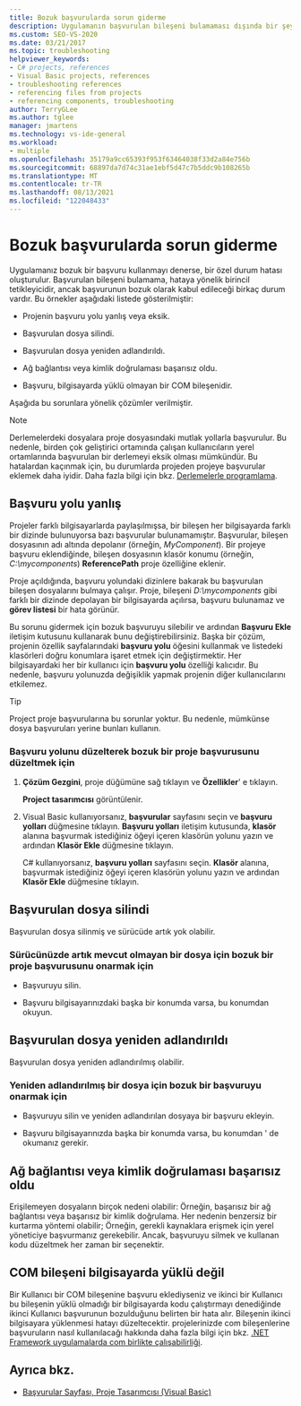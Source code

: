 ```yaml
---
title: Bozuk başvurularda sorun giderme
description: Uygulamanın başvurulan bileşeni bulamaması dışında bir şeyin neden olabileceği hatalı başvuruların nasıl giderileceği hakkında bilgi edinin.
ms.custom: SEO-VS-2020
ms.date: 03/21/2017
ms.topic: troubleshooting
helpviewer_keywords:
- C# projects, references
- Visual Basic projects, references
- troubleshooting references
- referencing files from projects
- referencing components, troubleshooting
author: TerryGLee
ms.author: tglee
manager: jmartens
ms.technology: vs-ide-general
ms.workload:
- multiple
ms.openlocfilehash: 35179a9cc65393f953f63464038f33d2a84e756b
ms.sourcegitcommit: 68897da7d74c31ae1ebf5d47c7b5ddc9b108265b
ms.translationtype: MT
ms.contentlocale: tr-TR
ms.lasthandoff: 08/13/2021
ms.locfileid: "122048433"
---
```

# <a name="troubleshoot-broken-references"></a>Bozuk başvurularda sorun giderme

Uygulamanız bozuk bir başvuru kullanmayı denerse, bir özel durum hatası oluşturulur. Başvurulan bileşeni bulamama, hataya yönelik birincil tetikleyicidir, ancak başvurunun bozuk olarak kabul edileceği birkaç durum vardır. Bu örnekler aşağıdaki listede gösterilmiştir:

- Projenin başvuru yolu yanlış veya eksik.

- Başvurulan dosya silindi.

- Başvurulan dosya yeniden adlandırıldı.

- Ağ bağlantısı veya kimlik doğrulaması başarısız oldu.

- Başvuru, bilgisayarda yüklü olmayan bir COM bileşenidir.

Aşağıda bu sorunlara yönelik çözümler verilmiştir.

> [!NOTE]
> Derlemelerdeki dosyalara proje dosyasındaki mutlak yollarla başvurulur. Bu nedenle, birden çok geliştirici ortamında çalışan kullanıcıların yerel ortamlarında başvurulan bir derlemeyi eksik olması mümkündür. Bu hatalardan kaçınmak için, bu durumlarda projeden projeye başvurular eklemek daha iyidir. Daha fazla bilgi için bkz. [Derlemelerle programlama](/dotnet/framework/app-domains/programming-with-assemblies).

## <a name="reference-path-is-incorrect"></a>Başvuru yolu yanlış

Projeler farklı bilgisayarlarda paylaşılmışsa, bir bileşen her bilgisayarda farklı bir dizinde bulunuyorsa bazı başvurular bulunamamıştır. Başvurular, bileşen dosyasının adı altında depolanır (örneğin, *MyComponent*). Bir projeye başvuru eklendiğinde, bileşen dosyasının klasör konumu (örneğin, *C:\mycomponents*) **ReferencePath** proje özelliğine eklenir.

Proje açıldığında, başvuru yolundaki dizinlere bakarak bu başvurulan bileşen dosyalarını bulmaya çalışır. Proje, bileşeni *D:\mycomponents* gibi farklı bir dizinde depolayan bir bilgisayarda açılırsa, başvuru bulunamaz ve **görev listesi** bir hata görünür.

Bu sorunu gidermek için bozuk başvuruyu silebilir ve ardından **Başvuru Ekle** iletişim kutusunu kullanarak bunu değiştirebilirsiniz. Başka bir çözüm, projenin özellik sayfalarındaki **başvuru yolu** öğesini kullanmak ve listedeki klasörleri doğru konumlara işaret etmek için değiştirmektir. Her bilgisayardaki her bir kullanıcı için **başvuru yolu** özelliği kalıcıdır. Bu nedenle, başvuru yolunuzda değişiklik yapmak projenin diğer kullanıcılarını etkilemez.

> [!TIP]
> Project proje başvurularına bu sorunlar yoktur. Bu nedenle, mümkünse dosya başvuruları yerine bunları kullanın.

### <a name="to-fix-a-broken-project-reference-by-correcting-the-reference-path"></a>Başvuru yolunu düzelterek bozuk bir proje başvurusunu düzeltmek için

1. **Çözüm Gezgini**, proje düğümüne sağ tıklayın ve **Özellikler**' e tıklayın.

   **Project tasarımcısı** görüntülenir.

1. Visual Basic kullanıyorsanız, **başvurular** sayfasını seçin ve **başvuru yolları** düğmesine tıklayın. **Başvuru yolları** iletişim kutusunda, **klasör** alanına başvurmak istediğiniz öğeyi içeren klasörün yolunu yazın ve ardından **Klasör Ekle** düğmesine tıklayın.

    C# kullanıyorsanız, **başvuru yolları** sayfasını seçin. **Klasör** alanına, başvurmak istediğiniz öğeyi içeren klasörün yolunu yazın ve ardından **Klasör Ekle** düğmesine tıklayın.

## <a name="referenced-file-has-been-deleted"></a>Başvurulan dosya silindi

Başvurulan dosya silinmiş ve sürücüde artık yok olabilir.

### <a name="to-fix-a-broken-project-reference-for-a-file-that-no-longer-exists-on-your-drive"></a>Sürücünüzde artık mevcut olmayan bir dosya için bozuk bir proje başvurusunu onarmak için

- Başvuruyu silin.

- Başvuru bilgisayarınızdaki başka bir konumda varsa, bu konumdan okuyun.

## <a name="referenced-file-has-been-renamed"></a>Başvurulan dosya yeniden adlandırıldı

Başvurulan dosya yeniden adlandırılmış olabilir.

### <a name="to-fix-a-broken-reference-for-a-file-that-has-been-renamed"></a>Yeniden adlandırılmış bir dosya için bozuk bir başvuruyu onarmak için

- Başvuruyu silin ve yeniden adlandırılan dosyaya bir başvuru ekleyin.

- Başvuru bilgisayarınızda başka bir konumda varsa, bu konumdan ' de okumanız gerekir.

## <a name="network-connection-or-authentication-has-failed"></a>Ağ bağlantısı veya kimlik doğrulaması başarısız oldu

Erişilemeyen dosyaların birçok nedeni olabilir: Örneğin, başarısız bir ağ bağlantısı veya başarısız bir kimlik doğrulama. Her nedenin benzersiz bir kurtarma yöntemi olabilir; Örneğin, gerekli kaynaklara erişmek için yerel yöneticiye başvurmanız gerekebilir. Ancak, başvuruyu silmek ve kullanan kodu düzeltmek her zaman bir seçenektir.

## <a name="com-component-is-not-installed-on-computer"></a>COM bileşeni bilgisayarda yüklü değil

Bir Kullanıcı bir COM bileşenine başvuru eklediyseniz ve ikinci bir Kullanıcı bu bileşenin yüklü olmadığı bir bilgisayarda kodu çalıştırmayı denediğinde ikinci Kullanıcı başvurunun bozulduğunu belirten bir hata alır. Bileşenin ikinci bilgisayara yüklenmesi hatayı düzeltecektir. projelerinizde com bileşenlerine başvuruların nasıl kullanılacağı hakkında daha fazla bilgi için bkz. [.NET Framework uygulamalarda com birlikte çalışabilirliği](/dotnet/visual-basic/programming-guide/com-interop/com-interoperability-in-net-framework-applications).

## <a name="see-also"></a>Ayrıca bkz.

- [Başvurular Sayfası, Proje Tasarımcısı (Visual Basic)](../ide/reference/references-page-project-designer-visual-basic.md)
